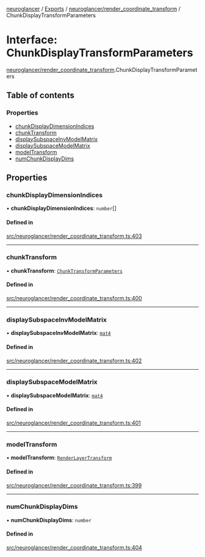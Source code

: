 [neuroglancer](../README.md) / [Exports](../modules.md) / [neuroglancer/render\_coordinate\_transform](../modules/neuroglancer_render_coordinate_transform.md) / ChunkDisplayTransformParameters

# Interface: ChunkDisplayTransformParameters

[neuroglancer/render_coordinate_transform](../modules/neuroglancer_render_coordinate_transform.md).ChunkDisplayTransformParameters

## Table of contents

### Properties

- [chunkDisplayDimensionIndices](neuroglancer_render_coordinate_transform.ChunkDisplayTransformParameters.md#chunkdisplaydimensionindices)
- [chunkTransform](neuroglancer_render_coordinate_transform.ChunkDisplayTransformParameters.md#chunktransform)
- [displaySubspaceInvModelMatrix](neuroglancer_render_coordinate_transform.ChunkDisplayTransformParameters.md#displaysubspaceinvmodelmatrix)
- [displaySubspaceModelMatrix](neuroglancer_render_coordinate_transform.ChunkDisplayTransformParameters.md#displaysubspacemodelmatrix)
- [modelTransform](neuroglancer_render_coordinate_transform.ChunkDisplayTransformParameters.md#modeltransform)
- [numChunkDisplayDims](neuroglancer_render_coordinate_transform.ChunkDisplayTransformParameters.md#numchunkdisplaydims)

## Properties

### chunkDisplayDimensionIndices

• **chunkDisplayDimensionIndices**: `number`[]

#### Defined in

[src/neuroglancer/render_coordinate_transform.ts:403](https://github.com/ActiveBrainAtlas2/neuroglancer/blob/91617476/src/neuroglancer/render_coordinate_transform.ts#L403)

___

### chunkTransform

• **chunkTransform**: [`ChunkTransformParameters`](neuroglancer_render_coordinate_transform.ChunkTransformParameters.md)

#### Defined in

[src/neuroglancer/render_coordinate_transform.ts:400](https://github.com/ActiveBrainAtlas2/neuroglancer/blob/91617476/src/neuroglancer/render_coordinate_transform.ts#L400)

___

### displaySubspaceInvModelMatrix

• **displaySubspaceInvModelMatrix**: [`mat4`](../classes/neuroglancer_util_geom.mat4.md)

#### Defined in

[src/neuroglancer/render_coordinate_transform.ts:402](https://github.com/ActiveBrainAtlas2/neuroglancer/blob/91617476/src/neuroglancer/render_coordinate_transform.ts#L402)

___

### displaySubspaceModelMatrix

• **displaySubspaceModelMatrix**: [`mat4`](../classes/neuroglancer_util_geom.mat4.md)

#### Defined in

[src/neuroglancer/render_coordinate_transform.ts:401](https://github.com/ActiveBrainAtlas2/neuroglancer/blob/91617476/src/neuroglancer/render_coordinate_transform.ts#L401)

___

### modelTransform

• **modelTransform**: [`RenderLayerTransform`](neuroglancer_render_coordinate_transform.RenderLayerTransform.md)

#### Defined in

[src/neuroglancer/render_coordinate_transform.ts:399](https://github.com/ActiveBrainAtlas2/neuroglancer/blob/91617476/src/neuroglancer/render_coordinate_transform.ts#L399)

___

### numChunkDisplayDims

• **numChunkDisplayDims**: `number`

#### Defined in

[src/neuroglancer/render_coordinate_transform.ts:404](https://github.com/ActiveBrainAtlas2/neuroglancer/blob/91617476/src/neuroglancer/render_coordinate_transform.ts#L404)
